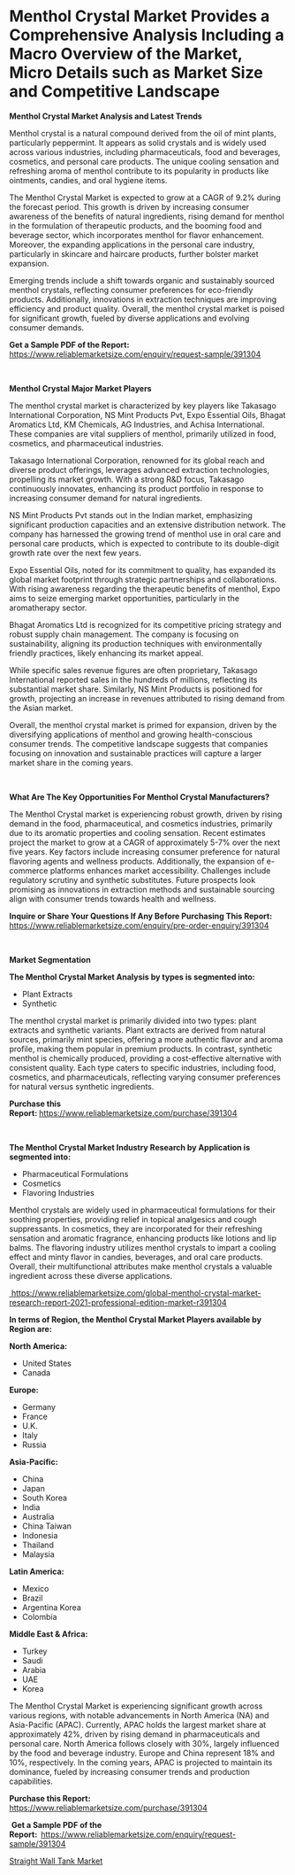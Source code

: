 <p><h1>Menthol Crystal Market Provides a Comprehensive Analysis Including a Macro Overview of the Market, Micro Details such as Market Size and Competitive Landscape</h1></p><p><strong>Menthol Crystal Market Analysis and Latest Trends</strong></p>
<p><p>Menthol crystal is a natural compound derived from the oil of mint plants, particularly peppermint. It appears as solid crystals and is widely used across various industries, including pharmaceuticals, food and beverages, cosmetics, and personal care products. The unique cooling sensation and refreshing aroma of menthol contribute to its popularity in products like ointments, candies, and oral hygiene items.</p><p>The Menthol Crystal Market is expected to grow at a CAGR of 9.2% during the forecast period. This growth is driven by increasing consumer awareness of the benefits of natural ingredients, rising demand for menthol in the formulation of therapeutic products, and the booming food and beverage sector, which incorporates menthol for flavor enhancement. Moreover, the expanding applications in the personal care industry, particularly in skincare and haircare products, further bolster market expansion. </p><p>Emerging trends include a shift towards organic and sustainably sourced menthol crystals, reflecting consumer preferences for eco-friendly products. Additionally, innovations in extraction techniques are improving efficiency and product quality. Overall, the menthol crystal market is poised for significant growth, fueled by diverse applications and evolving consumer demands.</p></p>
<p><strong>Get a Sample PDF of the Report:&nbsp;</strong> <a href="https://www.reliablemarketsize.com/enquiry/request-sample/391304?utm_campaign=3248&utm_medium=2&utm_source=Github&utm_content=ia&utm_term=29032025&utm_id=menthol-crystal">https://www.reliablemarketsize.com/enquiry/request-sample/391304</a></p>
<p>&nbsp;</p>
<p><strong>Menthol Crystal Major Market Players</strong></p>
<p><p>The menthol crystal market is characterized by key players like Takasago International Corporation, NS Mint Products Pvt, Expo Essential Oils, Bhagat Aromatics Ltd, KM Chemicals, AG Industries, and Achisa International. These companies are vital suppliers of menthol, primarily utilized in food, cosmetics, and pharmaceutical industries.</p><p>Takasago International Corporation, renowned for its global reach and diverse product offerings, leverages advanced extraction technologies, propelling its market growth. With a strong R&D focus, Takasago continuously innovates, enhancing its product portfolio in response to increasing consumer demand for natural ingredients.</p><p>NS Mint Products Pvt stands out in the Indian market, emphasizing significant production capacities and an extensive distribution network. The company has harnessed the growing trend of menthol use in oral care and personal care products, which is expected to contribute to its double-digit growth rate over the next few years.</p><p>Expo Essential Oils, noted for its commitment to quality, has expanded its global market footprint through strategic partnerships and collaborations. With rising awareness regarding the therapeutic benefits of menthol, Expo aims to seize emerging market opportunities, particularly in the aromatherapy sector.</p><p>Bhagat Aromatics Ltd is recognized for its competitive pricing strategy and robust supply chain management. The company is focusing on sustainability, aligning its production techniques with environmentally friendly practices, likely enhancing its market appeal.</p><p>While specific sales revenue figures are often proprietary, Takasago International reported sales in the hundreds of millions, reflecting its substantial market share. Similarly, NS Mint Products is positioned for growth, projecting an increase in revenues attributed to rising demand from the Asian market.</p><p>Overall, the menthol crystal market is primed for expansion, driven by the diversifying applications of menthol and growing health-conscious consumer trends. The competitive landscape suggests that companies focusing on innovation and sustainable practices will capture a larger market share in the coming years.</p></p>
<p>&nbsp;</p>
<p><strong>What Are The Key Opportunities For Menthol Crystal Manufacturers?</strong></p>
<p><p>The Menthol Crystal market is experiencing robust growth, driven by rising demand in the food, pharmaceutical, and cosmetics industries, primarily due to its aromatic properties and cooling sensation. Recent estimates project the market to grow at a CAGR of approximately 5-7% over the next five years. Key factors include increasing consumer preference for natural flavoring agents and wellness products. Additionally, the expansion of e-commerce platforms enhances market accessibility. Challenges include regulatory scrutiny and synthetic substitutes. Future prospects look promising as innovations in extraction methods and sustainable sourcing align with consumer trends towards health and wellness.</p></p>
<p><strong>Inquire or Share Your Questions If Any Before Purchasing This Report:</strong> <a href="https://www.reliablemarketsize.com/enquiry/pre-order-enquiry/391304?utm_campaign=3248&utm_medium=2&utm_source=Github&utm_content=ia&utm_term=29032025&utm_id=menthol-crystal">https://www.reliablemarketsize.com/enquiry/pre-order-enquiry/391304</a></p>
<p>&nbsp;</p>
<p><strong>Market Segmentation</strong></p>
<p><strong>The Menthol Crystal Market Analysis by types is segmented into:</strong></p>
<p><ul><li>Plant Extracts</li><li>Synthetic</li></ul></p>
<p><p>The menthol crystal market is primarily divided into two types: plant extracts and synthetic variants. Plant extracts are derived from natural sources, primarily mint species, offering a more authentic flavor and aroma profile, making them popular in premium products. In contrast, synthetic menthol is chemically produced, providing a cost-effective alternative with consistent quality. Each type caters to specific industries, including food, cosmetics, and pharmaceuticals, reflecting varying consumer preferences for natural versus synthetic ingredients.</p></p>
<p><strong>Purchase this Report:&nbsp;</strong><a href="https://www.reliablemarketsize.com/purchase/391304?utm_campaign=3248&utm_medium=2&utm_source=Github&utm_content=ia&utm_term=29032025&utm_id=menthol-crystal">https://www.reliablemarketsize.com/purchase/391304</a></p>
<p>&nbsp;</p>
<p><strong>The Menthol Crystal Market Industry Research by Application is segmented into:</strong></p>
<p><ul><li>Pharmaceutical Formulations</li><li>Cosmetics</li><li>Flavoring Industries</li></ul></p>
<p><p>Menthol crystals are widely used in pharmaceutical formulations for their soothing properties, providing relief in topical analgesics and cough suppressants. In cosmetics, they are incorporated for their refreshing sensation and aromatic fragrance, enhancing products like lotions and lip balms. The flavoring industry utilizes menthol crystals to impart a cooling effect and minty flavor in candies, beverages, and oral care products. Overall, their multifunctional attributes make menthol crystals a valuable ingredient across these diverse applications.</p></p>
<p><a href="https://www.reliablemarketsize.com/global-menthol-crystal-market-research-report-2021-professional-edition-market-r391304?utm_campaign=3248&utm_medium=2&utm_source=Github&utm_content=ia&utm_term=29032025&utm_id=menthol-crystal">&nbsp;https://www.reliablemarketsize.com/global-menthol-crystal-market-research-report-2021-professional-edition-market-r391304</a></p>
<p><strong>In terms of Region, the Menthol Crystal Market Players available by Region are:</strong></p>
<p>
    <p> <strong> North America: </strong>
        <ul>
            <li>United States</li>
            <li>Canada</li>
        </ul>
        </p> 
    <p> <strong> Europe: </strong>
        <ul>
            <li>Germany</li>
            <li>France</li>
            <li>U.K.</li>
            <li>Italy</li>
            <li>Russia</li>
        </ul>
        </p> 
    <p> <strong> Asia-Pacific: </strong>
        <ul>
            <li>China</li>
            <li>Japan</li>
            <li>South Korea</li>
            <li>India</li>
            <li>Australia</li>
            <li>China Taiwan</li>
            <li>Indonesia</li>
            <li>Thailand</li>
            <li>Malaysia</li>
        </ul>
        </p> 
    <p> <strong> Latin America: </strong>
        <ul>
            <li>Mexico</li>
            <li>Brazil</li>
            <li>Argentina Korea</li>
            <li>Colombia</li>
        </ul>
        </p> 
    <p> <strong> Middle East & Africa: </strong>
        <ul>
            <li>Turkey</li>
            <li>Saudi</li>
            <li>Arabia</li>
            <li>UAE</li>
            <li>Korea</li>
        </ul>
    </p>
    </p>
<p><p>The Menthol Crystal Market is experiencing significant growth across various regions, with notable advancements in North America (NA) and Asia-Pacific (APAC). Currently, APAC holds the largest market share at approximately 42%, driven by rising demand in pharmaceuticals and personal care. North America follows closely with 30%, largely influenced by the food and beverage industry. Europe and China represent 18% and 10%, respectively. In the coming years, APAC is projected to maintain its dominance, fueled by increasing consumer trends and production capabilities.</p></p>
<p><strong>Purchase this Report: </strong><a href="https://www.reliablemarketsize.com/purchase/391304?utm_campaign=3248&utm_medium=2&utm_source=Github&utm_content=ia&utm_term=29032025&utm_id=menthol-crystal">https://www.reliablemarketsize.com/purchase/391304</a></p>
<p>&nbsp;<strong>Get a Sample PDF of the Report:&nbsp;&nbsp;</strong><a href="https://www.reliablemarketsize.com/enquiry/request-sample/391304?utm_campaign=3248&utm_medium=2&utm_source=Github&utm_content=ia&utm_term=29032025&utm_id=menthol-crystal">https://www.reliablemarketsize.com/enquiry/request-sample/391304</a></p>
<p><strong></strong></p>
<p><p><a href="https://github.com/shamstirroc7/Market-Research-Report-List-1/blob/main/straight-wall-tank-market.md?utm_campaign=3248&utm_medium=2&utm_source=Github&utm_content=ia&utm_term=29032025&utm_id=menthol-crystal">Straight Wall Tank Market</a></p></p>